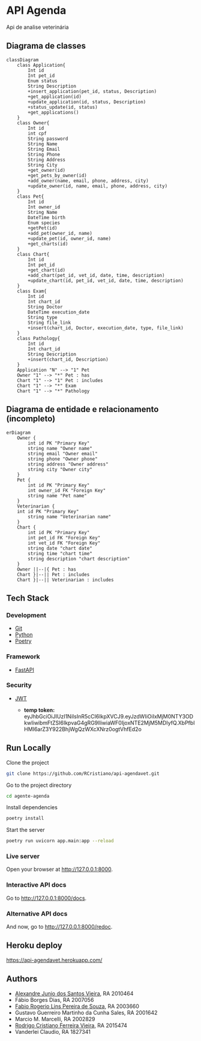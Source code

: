 # API Agenda

Api de analise veterinária

## Diagrama de classes

```mermaid
classDiagram
    class Application{
        Int id
        Int pet_id
        Enum status
        String Description
        +insert_application(pet_id, status, Description)
        +get_application(id)
        +update_application(id, status, Description)
        +status_update(id, status)
        +get_applications()
    }
    class Owner{
        Int id
        int cpf
        String password
        String Name
        String Email
        String Phone
        String Address
        String City
        +get_owner(id)
        +get_pets_by_owner(id)
        +add_owner(name, email, phone, address, city)
        +update_owner(id, name, email, phone, address, city)
    }
    class Pet{
        Int id
        Int owner_id
        String Name
        DateTime birth
        Enum species
        +getPet(id)
        +add_pet(owner_id, name)
        +update_pet(id, owner_id, name)
        +get_charts(id)
    }
    class Chart{
        Int id
        Int pet_id
        +get_chart(id)
        +add_chart(pet_id, vet_id, date, time, description)
        +update_chart(id, pet_id, vet_id, date, time, description)
    }
    class Exam{
        Int id
        Int chart_id
        String Doctor
        DateTime execution_date
        String type
        String file_link
        +insert(chart_id, Doctor, execution_date, type, file_link)
    }
    class Pathology{
        Int id
        Int chart_id
        String Description
        +insert(chart_id, Description)
    }
    Application "N" --> "1" Pet
    Owner "1" --> "*" Pet : has
    Chart "1" --> "1" Pet : includes
    Chart "1" --> "*" Exam
    Chart "1" --> "*" Pathology
```

## Diagrama de entidade e relacionamento (incompleto)

```mermaid
erDiagram
    Owner {
        int id PK "Primary Key"
        string name "Owner name"
        string email "Owner email"
        string phone "Owner phone"
        string address "Owner address"
        string city "Owner city"
    }
    Pet {
        int id PK "Primary Key"
        int owner_id FK "Foreign Key"
        string name "Pet name"
    }
    Veterinarian {
    int id PK "Primary Key"
        string name "Veterinarian name"
    }
    Chart {
        int id PK "Primary Key"
        int pet_id FK "Foreign Key"
        int vet_id FK "Foreign Key"
        string date "chart date"
        string time "chart time"
        string description "chart description"
    }
    Owner ||--|{ Pet : has
    Chart }|--|| Pet : includes
    Chart }|--|| Veterinarian : includes
```

## Tech Stack

### Development

- [Git](https://git-scm.com/)
- [Python](https://www.python.org/)
- [Poetry](https://python-poetry.org/)

### Framework

- [FastAPI](https://fastapi.tiangolo.com/)

### Security

- [JWT](https://jwt.io/)

  - **temp token:** eyJhbGciOiJIUzI1NiIsInR5cCI6IkpXVCJ9.eyJzdWIiOiIxMjM0NTY3ODkwIiwibmFtZSI6IkpvaG4gRG9lIiwiaWF0IjoxNTE2MjM5MDIyfQ.XbPfbIHMI6arZ3Y922BhjWgQzWXcXNrz0ogtVhfEd2o

## Run Locally

Clone the project

```bash
git clone https://github.com/RCristiano/api-agendavet.git
```

Go to the project directory

```bash
cd agente-agenda
```

Install dependencies

```bash
poetry install
```

Start the server

```bash
poetry run uvicorn app.main:app --reload
```

### Live server

Open your browser at <http://127.0.0.1:8000>.

### Interactive API docs

Go to <http://127.0.0.1:8000/docs>.

### Alternative API docs

And now, go to <http://127.0.0.1:8000/redoc>.

## Heroku deploy

<https://api-agendavet.herokuapp.com/>

## Authors

- [Alexandre Junio dos Santos Vieira](https://github.com/alexandrejsv), RA 2010464
- Fábio Borges Dias, RA 2007056
- [Fabio Rogerio Lins Pereira de Souza](https://github.com/frlps), RA 2003660
- Gustavo Guerreiro Martinho da Cunha Sales, RA 2001642
- Marcio M. Marcelli, RA 2002829
- [Rodrigo Cristiano Ferreira Vieira](https://www.github.com/RCristiano), RA 2015474
- Vanderlei Claudio, RA 1827341
